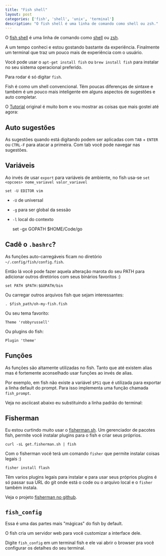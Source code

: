 ```yaml
---
title: "Fish shell"
layout: post
categories: ['fish', 'shell', 'unix', 'terminal']
description: "O fish shell é uma linha de comando como shell ou zsh."
---
```

O [fish shell](https://fishshell.com) é uma linha de comando como [shell](https://pt.wikipedia.org/wiki/Shell_script) ou [zsh](http://www.zsh.org/).

A um tempo conheci e estou gostando bastante da experiência. Finalmente um
terminal que traz um pouco mais de experiência com o usuário.

Você pode usar o `apt-get install fish` ou `brew install fish` para instalar no
seu sistema operacional preferido.

Para rodar é só digitar `fish`.

Fish é como um shell convencional. Têm poucas diferenças de sintaxe e também é
um pouco mais inteligente em alguns aspectos de sugestões e auto completar.

O [Tutorial](https://fishshell.com/docs/current/tutorial.html) original é muito
bom e vou mostrar as coisas que mais gostei até agora:

## Auto sugestões

As sugestões quando está digitando podem ser aplicadas com `TAB` + `ENTER` ou `CTRL-F` para atacar a primeira. Com tab você pode navegar nas sugestões.

<script type="text/javascript" src="https://asciinema.org/a/39349.js"
id="asciicast-39349" async></script>


## Variáveis

Ao invés de usar `export` para variáveis de ambiente, no fish usa-se `set <opcoes> nome_variavel valor_variavel`

    set -U EDITOR vim

* `-U` de universal
* `-g` para ser global da sessão
* `-l` local do contexto

    set -gx GOPATH $HOME/Code/go

## Cadê o `.bashrc`?

As funções auto-carregáveis ficam no diretório `~/.config/fish/config.fish`.

Então lá você pode fazer aquela alteração marota do seu PATH para adicionar
outros diretórios com seus binários favoritos :)

    set PATH $PATH:$GOPATH/bin

Ou carregar outros arquivos fish que sejam interessantes:

    . $fish_path/oh-my-fish.fish

Ou seu tema favorito:

    Theme 'robbyrussell'

Ou plugins do fish:

    Plugin 'theme'

## Funções

As funções são altamente utilizadas no fish. Tanto que até existem alias mas é
fortemente aconselhado usar funções ao invés de alias.

Por exemplo, em fish não existe a variável `$PS1` que é utilizada para exportar
a linha default do prompt. Para isso implementa uma função chamada `fish_prompt`.

Veja no asciicast abaixo eu substituindo a linha padrão do terminal:

<script type="text/javascript" src="https://asciinema.org/a/39350.js"
id="asciicast-39350" async></script>

## Fisherman

Eu estou curtindo muito usar o [fisherman.sh](http://fisherman.sh/). Um
gerenciador de pacotes fish, permite você instalar plugins para o fish e criar
seus próprios.

    curl -sL get.fisherman.sh | fish

Com o fisherman você terá um comando `fisher` que permite instalar coisas
legais :)

    fisher install flash

<script type="text/javascript" src="https://asciinema.org/a/39353.js"
id="asciicast-39353" async></script>


Têm varios plugins legais para instalar e para usar seus próprios plugins é só
passar sua URL do git onde está o code ou o arquivo local e o `fisher` também
instala.

Veja o projeto [fisherman no github](https://github.com/fisherman/fisherman).

## `fish_config`

Essa é uma das partes mais "mágicas" do fish by default.

O fish cria um servidor web para você customizar a interface dele.

Digite `fish_config` em um terminal fish e ele vai abrir o browser pra você
configurar os detalhes do seu terminal.

